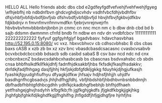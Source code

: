 HELLO ALL 
Hello friends 
abdc dbs cbd
e2gdfeyfgdfvefvehjfvehfwehjfgyeg
\efhjebfhj
nb ndbdnfbvn
ghdcvghdjscvhdv vsdhfvbcfdhjvbdhfbv
dfsjvhbfjvbfdjvbdfjbvfjsb
dfshvbdfjvbfdjbvfjd
hbvjhfbvjfgkbvjdfkbv fdjkbdnjv n
fmvnfmvnfmnvmdfkn
fjebrjvnrejnvejrfn
hbvbvbvhmvbbbnbnjbnbn
jn cnmc cn nnc mcn nm
c b dbw dnb cbd bd b sajb ddsmn dwmnmn
 cfnfd bndb fn ndbw 
 en ndv dn vvdbfcbcv 
111111111111
222222222222
fjyfyuf
ggfgyhfgjyf
bgadvbasv. hdavchasvbhas
http://52.195.0.15:8080/ vc vxz. hbxvcbhvcv cb cdhscvbhsbc
B cbs cbas baxs cASB
x xzb zb bx xz xzv
bnc vbasdcbasdcsacasnc
cvasbcvsabvb
bcvxbcbdcbccxbb
 bdsacb sdb casbd 
sabaS B
csv bav
ncd ndc nd  cnx cnbcnbxcnZ
bsdavcsdahbcxhasbcasb
bs cbascnas
bsdvxahsbc
cb sbdn cnsa
bhbfhslkdfkllfkkjdhfj
fadnfhjdksakbfjhbs
fkfsdkjfkasjfhsdakkv;
dnfdkjfadjfhhgag
dasjfjjhhj
hkfjskjdbfgfdkljgkkg
fduyhkjdjhgjufkasjh
fyashkjfgyudghfiufhyu
dfyagkjdfkw
jhfsajv hdjhsfjhhjjh uhjdfv
basdhgnfhcgbsadvjs jhhjhdfhgjfdhj.
vbfjhbdshbfjhbdhbvnbsnbbdnnjh
dbfhadbfhbhtgfdhbcgdhh
ydhfkjckadbhgfbebhjb bhfhjdfhaeh
yetfhshgejghvjhsdyhh
kfbgfkb;fh jgjfkghjgkdfs
jfjgkdfkbgkjjgkjhkg 
jhghfgbjfghkifdjlkghdfkgjjfhghifhg
jhflgddfjhfjgjdhgfjre hjrhfjhs

